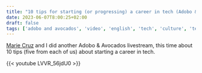 ```yaml
---
title: "10 tips for starting (or progressing) a career in tech (Adobo & Avocados #4)"
date: 2023-06-07T8:00:25+02:00
draft: false
tags: ['adobo and avocados', 'video', 'english', 'tech', 'culture', 'testing',  'developer advocacy', 'career', 'pkm']
---
```

[Marie Cruz](https://testingwithmarie.com) and I did another Adobo & Avocados livestream, this time about 10 tips (five from each of us) about starting a career in tech.

{{< youtube LVVR_56jdU0 >}}